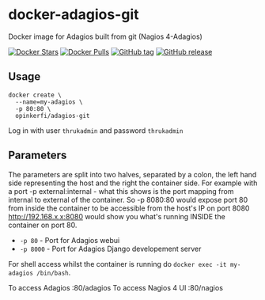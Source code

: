 # docker-adagios-git
Docker image for Adagios built from git (Nagios 4-Adagios)

[![Docker Stars](https://img.shields.io/docker/stars/opinkerfi/adagios-git.svg)]()
[![Docker Pulls](https://img.shields.io/docker/pulls/opinkerfi/adagios-git.svg)]()
[![GitHub tag](https://img.shields.io/github/tag/opinkerfi/adagios-git.svg)]()
[![GitHub release](https://img.shields.io/github/release/opinkerfi/adagios-git.svg)]()

## Usage
 

```
docker create \ 
  --name=my-adagios \
  -p 80:80 \
  opinkerfi/adagios-git
```

Log in with user `thrukadmin` and password `thrukadmin`

## Parameters

The parameters are split into two halves, separated by a colon, the left hand side representing the host and the right the container side. 
For example with a port -p external:internal - what this shows is the port mapping from internal to external of the container.
So -p 8080:80 would expose port 80 from inside the container to be accessible from the host's IP on port 8080
http://192.168.x.x:8080 would show you what's running INSIDE the container on port 80.

* `-p 80` - Port for Adagios webui
* `-p 8000` - Port for Adagios Django developement server

For shell access whilst the container is running do `docker exec -it my-adagios /bin/bash`.

To access Adagios
:80/adagios
To access Nagios 4 UI
:80/nagios
